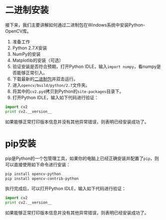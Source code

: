 
# 二进制安装

接下来，我们主要讲解如何通过二进制包在Windows系统中安装Python-OpenCV库。

1. 准备工作
  1. Python 2.7.X安装
  2. NumPy的安装
  3. Matplotlib的安装（可选）
2. 验证安装是否符合预期，打开Python IDLE，输入`import numpy`，看numpy是否能够正常引入。
3. 下载最新的[二进制包](http://sourceforge.net/projects/opencvlibrary/files/opencv-win/2.4.6/OpenCV-2.4.6.0.exe/download)并双击运行。
4. 进入`opencv/build/python/2.7`文件夹。
5. 将其中的`cv2.pyd`拷贝到Python的`site-packages`目录下。
6. 打开Python IDLE，输入如下代码进行验证：
```python
import cv2
print cv2.__version__
```
如果能够正常打印版本信息并没有其他异常错误，则表明已经安装成功了。

# pip安装

pip是Python的一个包管理工具，如果你的电脑上已经正确安装并配置了`pip`，则可以直接使用如下命令进行安装：
```bash
pip install opencv-python
pip install opencv-contrib-python
```
执行完成后，可以打开Python IDLE，输入如下代码进行验证：
```python
import cv2
print cv2.__version__
```
如果能够正常打印版本信息并没有其他异常错误，则表明已经安装成功了。
